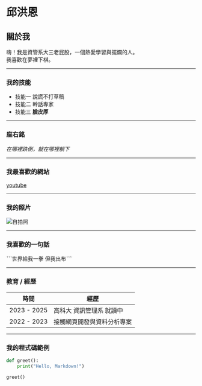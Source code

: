 # 邱洪恩

## 關於我
嗨！我是資管系大三老屁股，一個熱愛學習與擺爛的人。  
我喜歡在夢裡下棋。

---

### 我的技能
* 技能一 說謊不打草稿
* 技能二 幹話專家
* 技能三 **臉皮厚**

---

### 座右銘
*在哪裡跌倒，就在哪裡躺下*

---

### 我最喜歡的網站
[youtube](https://www.youtube.com/watch?v=ejhcSi4W568&list=RDejhcSi4W568&start_radio=1)

---

### 我的照片
![自拍照]([https://images.unsplash.com/photo-1506748686214-e9df14d4d9d0?ixlib=rb-4.0.3&auto=format&fit=crop&w=800&q=60](https://share.google/images/euJHJViKURI3H6R3I))

---

### 我喜歡的一句話
ˋˋˋ世界給我一拳 但我出布ˋˋˋ

---

### 教育 / 經歷
| 時間 | 經歷 |
|------|------|
| 2023 - 2025 | 高科大 資訊管理系 就讀中 |
| 2022 - 2023 | 接觸網頁開發與資料分析專案 |

---

### 我的程式碼範例
```python
def greet():
    print("Hello, Markdown!")

greet()
